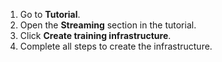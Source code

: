 1. Go to **Tutorial**.
1. Open the **Streaming** section in the tutorial.
1. Click **Create training infrastructure**.
1. Complete all steps to create the infrastructure.
